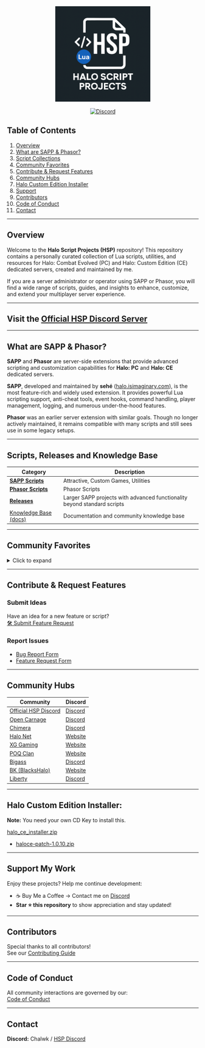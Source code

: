 <div align="center">
  <img src="misc/hsp-logo.png" alt="Halo Script Projects" width="250">

[![Discord](https://img.shields.io/badge/Discord-Join_Our_Server-7289DA?style=for-the-badge&logo=discord)](https://discord.gg/D76H7RVPC9)

</div>

## Table of Contents

1. [Overview](#overview)
2. [What are SAPP & Phasor?](#what-are-sapp--phasor)
3. [Script Collections](#scripts-releases-and-knowledge-base)
4. [Community Favorites](#community-favorites)
5. [Contribute & Request Features](#contribute--request-features)
6. [Community Hubs](#community-hubs)
7. [Halo Custom Edition Installer](#halo-custom-edition-installer)
8. [Support](#support-my-work)
9. [Contributors](#contributors)
10. [Code of Conduct](#code-of-conduct)
11. [Contact](#contact)

---

## Overview

Welcome to the **Halo Script Projects (HSP)** repository! This repository contains a personally curated collection of
Lua scripts, utilities, and resources for Halo: Combat Evolved (PC) and Halo: Custom Edition (CE) dedicated servers,
created and maintained by me.

If you are a server administrator or operator using SAPP or Phasor, you will find a wide range of scripts, guides, and
insights to enhance, customize, and extend your multiplayer server experience.

---

## Visit the [Official HSP Discord Server](https://discord.gg/D76H7RVPC9)

---

## What are SAPP & Phasor?

**SAPP** and **Phasor** are server-side extensions that provide advanced scripting and customization capabilities for **Halo: PC** and **Halo: CE** dedicated servers.

**SAPP**, developed and maintained by **sehé** ([halo.isimaginary.com](http://halo.isimaginary.com)), is the most feature-rich and widely used extension. It provides powerful Lua scripting support, anti-cheat tools, event hooks, command handling, player management, logging, and numerous under-the-hood features.

**Phasor** was an earlier server extension with similar goals. Though no longer actively maintained, it remains compatible with many scripts and still sees use in some legacy setups.

---

## Scripts, Releases and Knowledge Base

| Category                                                                | Description                                                              |
|-------------------------------------------------------------------------|--------------------------------------------------------------------------|
| [**SAPP Scripts**](./sapp)                                              | Attractive, Custom Games, Utilities                                      |
| [**Phasor Scripts**](./phasor)                                          | Phasor Scripts                                                           |
| [**Releases**](https://github.com/Chalwk/HALO-SCRIPT-PROJECTS/releases) | Larger SAPP projects with advanced functionality beyond standard scripts |
| [Knowledge Base (docs)](docs/knowledge_base)                            | Documentation and community knowledge base                               |

---

## Community Favorites

<details>
<summary>Click to expand</summary>

| Category         | Script                                                                |
|------------------|-----------------------------------------------------------------------|
| **Attractive**   | [Capture The Flag](./sapp/attractive/capture_the_flag.lua)            |
|                  | [Custom Teleports](./sapp/attractive/custom_teleports.lua)            |
|                  | [Deployable Mines](./sapp/attractive/deployable_mines.lua)            |
|                  | [Sprint System](./sapp/attractive/sprint_system.lua)                  |
|                  | [Tactical Insertion](./sapp/attractive/tactical_insertion.lua)        |
|                  | [Tea Bagging](./sapp/attractive/tea_bagging.lua)                      |
|                  | [Uber](./sapp/attractive/uber.lua)                                    |
|                  | [Vanish](./sapp/attractive/vanish.lua)                                |
| **Custom Games** | [Divide and Conquer](./sapp/custom_games/divide_and_conquer.lua)      |
|                  | [Gun Game](./sapp/custom_games/gun_game.lua)                          |
|                  | [Kill Confirmed](./sapp/custom_games/kill_confirmed.lua)              |
|                  | [Melee Attack](./sapp/custom_games/melee_attack.lua)                  |
|                  | [One In The Chamber](./sapp/custom_games/one_in_the_chamber.lua)      |
|                  | [Snipers Dream Team](./sapp/custom_games/snipers_dream_team.lua)      |
|                  | [Tag](./sapp/custom_games/tag.lua)                                    |
|                  | [Zombies Standard](./sapp/custom_games/zombies_standard.lua)          |
|                  | [Zombies Advanced](./sapp/custom_games/zombies_advanced.lua)          |
| **Utility**      | [AFK System](./sapp/utility/afk_system.lua)                           |
|                  | [Anti Impersonator](./sapp/utility/anti_impersonator.lua)             |
|                  | [Auto Message](./sapp/utility/auto_message.lua)                       |
|                  | [Custom Loadouts](./sapp/utility/custom_loadouts.lua)                 |
|                  | [Delay Skip](./sapp/utility/delay_skip.lua)                           |
|                  | [Dynamic Ping Kicker](./sapp/utility/dynamic_ping_kicker.lua)         |
|                  | [Dynamic Score Limit](./sapp/utility/dynamic_score_limit.lua)         |
|                  | [Liberty Vehicle Spawner](./sapp/utility/liberty_vehicle_spawner.lua) |
|                  | [Notify Me](./sapp/utility/notify_me.lua)                             |
|                  | [Race Assistant](./sapp/utility/race_assistant.lua)                   |
|                  | [Server Logger](./sapp/utility/server_logger.lua)                     |
|                  | [Team Shuffler](./sapp/utility/team_shuffler.lua)                     |
|                  | [Weapon Assigner](./sapp/utility/weapon_assigner.lua)                 |
|                  | [Word Buster](./sapp/utility/word_buster.lua)                         |

</details>

---

## Contribute & Request Features

### Submit Ideas

Have an idea for a new feature or script?  
[🛠️ Submit Feature Request](https://github.com/Chalwk/HALO-SCRIPT-PROJECTS/issues/new?template=FEATURE_REQUEST.yaml)

### Report Issues

- [Bug Report Form](https://github.com/Chalwk/HALO-SCRIPT-PROJECTS/issues/new?assignees=Chalwk&labels=Bug%2CNeeds+Triage&projects=&template=BUG_REPORT.yaml&title=%5BBUG%5D+%3Ctitle%3E)
- [Feature Request Form](https://github.com/Chalwk/HALO-SCRIPT-PROJECTS/issues/new?assignees=Chalwk&labels=Feature%2CNeeds+Review&projects=&template=FEATURE_REQUEST.yaml&title=%5BFEATURE%5D+%3Ctitle%3E)

---

## Community Hubs

| Community                                                                                          | Discord                                  |
|----------------------------------------------------------------------------------------------------|------------------------------------------|
| [Official HSP Discord](https://discord.gg/D76H7RVPC9)                                              | [Discord](https://discord.gg/D76H7RVPC9) |
| [Open Carnage](https://opencarnage.net)                                                            | [Discord](https://discord.gg/2pf3Yjb)    |
| [Chimera](https://opencarnage.net/index.php?/topic/6916-chimera-download-source-code-and-discord/) | [Discord](https://discord.gg/ZwQeBE2)    |
| [Halo Net](https://halonet.net/)                                                                   | [Website](https://halonet.net/)          |
| [XG Gaming](https://www.xgclan.com)                                                                | [Website](https://www.xgclan.com)        |
| [POQ Clan](http://poqclan.com/)                                                                    | [Website](http://poqclan.com/)           |
| [Bigass](https://discord.gg/yUKg56uhqG)                                                            | [Discord](https://discord.gg/yUKg56uhqG) |
| [BK (BlacksHalo)](https://www.blackshalo.com)                                                      | [Website](https://www.blackshalo.com)    |
| [Liberty](https://discord.gg/3J2Zppghz5)                                                           | [Discord](https://discord.gg/3J2Zppghz5) |

---

## Halo Custom Edition Installer:

**Note:** You need your own CD Key to install this.

[halo_ce_installer.zip](https://drive.google.com/file/d/1TTiBYhO9JS5Js0exRlygH9pAC2yV1KsV/view?usp=sharing)
  - [haloce-patch-1.0.10.zip](https://drive.google.com/file/d/1CIPg3XZ3VIm4ngUnDqLCRNSn9x-jxD6W/view?usp=drive_link)

---

## Support My Work

Enjoy these projects? Help me continue development:

- ☕ Buy Me a Coffee -> Contact me on [Discord](https://discord.gg/D76H7RVPC9)
- **Star ⭐ this repository** to show appreciation and stay updated!

---

## Contributors

Special thanks to all contributors!  
See our [Contributing Guide](https://github.com/Chalwk/HALO-SCRIPT-PROJECTS/blob/master/CONTRIBUTING.md)

---

## Code of Conduct

All community interactions are governed by our:  
[Code of Conduct](https://github.com/Chalwk/HALO-SCRIPT-PROJECTS/blob/master/CODE_OF_CONDUCT.md)

---

## Contact

**Discord:** Chalwk / [HSP Discord](https://discord.gg/D76H7RVPC9)